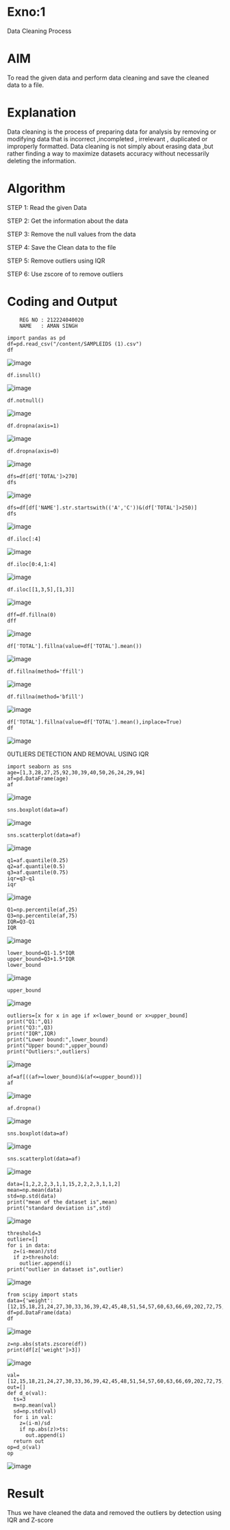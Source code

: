 # Exno:1
Data Cleaning Process

# AIM
To read the given data and perform data cleaning and save the cleaned data to a file.

# Explanation
Data cleaning is the process of preparing data for analysis by removing or modifying data that is incorrect ,incompleted , irrelevant , duplicated or improperly formatted. Data cleaning is not simply about erasing data ,but rather finding a way to maximize datasets accuracy without necessarily deleting the information.

# Algorithm
STEP 1: Read the given Data

STEP 2: Get the information about the data

STEP 3: Remove the null values from the data

STEP 4: Save the Clean data to the file

STEP 5: Remove outliers using IQR

STEP 6: Use zscore of to remove outliers

# Coding and Output
```
    REG NO : 212224040020
    NAME   : AMAN SINGH
```
```
import pandas as pd
df=pd.read_csv("/content/SAMPLEIDS (1).csv")
df
```
![image](https://github.com/user-attachments/assets/15a41b32-9b69-4788-82ed-c09181d9463e)
```
df.isnull()
```
![image](https://github.com/user-attachments/assets/74d86fab-2d07-4b48-a362-6997474f8a10)
```
df.notnull()
```
![image](https://github.com/user-attachments/assets/255eac22-9b90-4f3a-baed-4c3c18ef38ee)
```
df.dropna(axis=1)
```
![image](https://github.com/user-attachments/assets/4009b6d2-cbb1-40b6-bf2e-1bc64116cf99)
```
df.dropna(axis=0)
```
![image](https://github.com/user-attachments/assets/b84f9e07-d501-4fd5-be21-a0d689606092)
```
dfs=df[df['TOTAL']>270]
dfs
```
![image](https://github.com/user-attachments/assets/65a835a3-86e7-4fdf-b681-31ae89476f0a)
```
dfs=df[df['NAME'].str.startswith(('A','C'))&(df['TOTAL']>250)]
dfs
```
![image](https://github.com/user-attachments/assets/f99e8d33-1104-4645-9bef-fcdaa4d21045)
```
df.iloc[:4]
```
![image](https://github.com/user-attachments/assets/b2607f2b-f704-4c8b-9a93-9f68c1495d84)
```
df.iloc[0:4,1:4]
```
![image](https://github.com/user-attachments/assets/387143ac-dec8-4567-9781-530dc33589df)
```
df.iloc[[1,3,5],[1,3]]
```
![image](https://github.com/user-attachments/assets/7fbcd8d4-d140-4b11-bdee-7ad8943ef3c4)
```
dff=df.fillna(0)
dff
```
![image](https://github.com/user-attachments/assets/da9adaa6-a031-4c4d-9858-1d98977a400a)
```
df['TOTAL'].fillna(value=df['TOTAL'].mean())
```
![image](https://github.com/user-attachments/assets/ed6d8871-e654-4361-a959-629c72c96080)
```
df.fillna(method='ffill')
```
![image](https://github.com/user-attachments/assets/517a482a-42cd-4e79-9dba-7ee06c53fac1)
```
df.fillna(method='bfill')
```
![image](https://github.com/user-attachments/assets/abeac8cb-bab4-4fed-b173-7290dabd4cc8)
```
df['TOTAL'].fillna(value=df['TOTAL'].mean(),inplace=True)
df
```
![image](https://github.com/user-attachments/assets/439dbb76-debb-4c22-a8d6-0603e8ba770d)

0UTLIERS DETECTION AND REMOVAL USING IQR
```
import seaborn as sns
age=[1,3,28,27,25,92,30,39,40,50,26,24,29,94]
af=pd.DataFrame(age)
af
```
![image](https://github.com/user-attachments/assets/391fb7cd-8e3f-45fb-8c40-6756d0636bdf)
```
sns.boxplot(data=af)
```
![image](https://github.com/user-attachments/assets/16181738-c2b9-4fb9-a018-f5858d6e5102)
```
sns.scatterplot(data=af)
```
![image](https://github.com/user-attachments/assets/447de853-af34-48f5-b6a6-df9eb10fd083)
```
q1=af.quantile(0.25)
q2=af.quantile(0.5)
q3=af.quantile(0.75)
iqr=q3-q1
iqr
```
![image](https://github.com/user-attachments/assets/1ddd848d-9859-4bbd-b228-a1d48fe5c85e)
```
Q1=np.percentile(af,25)
Q3=np.percentile(af,75)
IQR=Q3-Q1
IQR
```
![image](https://github.com/user-attachments/assets/e45f611c-ccef-4c16-aa1e-4430f5da203d)
```
lower_bound=Q1-1.5*IQR
upper_bound=Q3+1.5*IQR
lower_bound
```
![image](https://github.com/user-attachments/assets/5065350a-745e-4954-a38c-bea0d931caab)
```
upper_bound
```
![image](https://github.com/user-attachments/assets/86adf43b-1304-477e-aee1-4ba3510e7bc1)
```
outliers=[x for x in age if x<lower_bound or x>upper_bound]
print("Q1:",Q1)
print("Q3:",Q3)
print("IQR",IQR)
print("Lower bound:",lower_bound)
print("Upper bound:",upper_bound)
print("Outliers:",outliers)
```
![image](https://github.com/user-attachments/assets/bd9ee991-ea4f-4259-ac4b-608a3119ad75)
```
af=af[((af>=lower_bound)&(af<=upper_bound))]
af
```
![image](https://github.com/user-attachments/assets/d6e57b04-6bd9-473a-b78b-05a9fca7cdaa)
```
af.dropna()
```
![image](https://github.com/user-attachments/assets/caa344fc-d063-4d51-95eb-429037887941)
```
sns.boxplot(data=af)
```
![image](https://github.com/user-attachments/assets/ba8e11c4-b887-44aa-9997-33586f9f405f)
```
sns.scatterplot(data=af)
```
![image](https://github.com/user-attachments/assets/838b27ce-6bff-47b5-8653-173302c6ed67)
```
data=[1,2,2,2,3,1,1,15,2,2,2,3,1,1,2]
mean=np.mean(data)
std=np.std(data)
print("mean of the dataset is",mean)
print("standard deviation is",std)
```
![image](https://github.com/user-attachments/assets/97691a8d-55e3-429f-9959-e8f60e7a2649)
```
threshold=3
outlier=[]
for i in data:
  z=(i-mean)/std
  if z>threshold:
    outlier.append(i)
print("outlier in dataset is",outlier)
```
![image](https://github.com/user-attachments/assets/ce58795a-df5c-44a0-a1a2-f606715f0426)
```
from scipy import stats
data={'weight':[12,15,18,21,24,27,30,33,36,39,42,45,48,51,54,57,60,63,66,69,202,72,75,78,81,84,232,87,90,93,96,99,258,]}
df=pd.DataFrame(data)
df
```
![image](https://github.com/user-attachments/assets/938a2825-38e0-473d-8352-57cfd5520b26)
```
z=np.abs(stats.zscore(df))
print(df[z['weight']>3])
```
![image](https://github.com/user-attachments/assets/60324583-ade4-4304-8866-759f87138928)
```
val=[12,15,18,21,24,27,30,33,36,39,42,45,48,51,54,57,60,63,66,69,202,72,75,78,81,84,232,87,90,93,96,99,258,]
out=[]
def d_o(val):
  ts=3
  m=np.mean(val)
  sd=np.std(val)
  for i in val:
    z=(i-m)/sd
    if np.abs(z)>ts:
      out.append(i)
  return out
op=d_o(val)
op
```
![image](https://github.com/user-attachments/assets/db164048-27b5-45db-a9de-f2862f9bcae4)

# Result
 Thus we have cleaned the data and removed the outliers by detection using IQR and Z-score 
